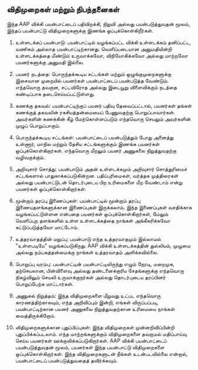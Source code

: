 ## விதிமுறைகள் மற்றும் நிபந்தனைகள்

இந்த AAP விக்கி பயன்பாட்டைப் பதிவிறக்கி, நிறுவி அல்லது பயன்படுத்துவதன் மூலம், இந்தப் பயன்பாட்டு விதிமுறைகளுக்கு இணங்க ஒப்புக்கொள்கிறீர்கள்.

1. உள்ளடக்கப் பயன்பாடு:
பயன்பாட்டில் வழங்கப்பட்ட விக்கி உள்ளடக்கம் தனிப்பட்ட, வணிகம் அல்லாத பயன்பாட்டிற்கானது. வெளிப்படையான அனுமதியின்றி உள்ளடக்கத்தை மீண்டும் உருவாக்கவோ, விநியோகிக்கவோ அல்லது மாற்றவோ பயனர்களுக்கு அனுமதி இல்லை.

2. பயனர் நடத்தை:
பொருந்தக்கூடிய சட்டங்கள் மற்றும் ஒழுங்குமுறைகளுக்கு இசைவான முறையில் பயனர்கள் பயன்பாட்டைப் பயன்படுத்த வேண்டும். எந்தவொரு தவறான, சட்டவிரோத அல்லது இடையூறு விளைவிக்கும் நடத்தை கண்டிப்பாக தடைசெய்யப்பட்டுள்ளது.

3. கணக்கு தகவல்:
பயன்பாட்டிற்குப் பயனர் பதிவு தேவைப்பட்டால், பயனர்கள் தங்கள் கணக்குத் தகவலின் ரகசியத்தன்மையைப் பேணுவதற்கு பொறுப்பாவார்கள். அவர்களின் கணக்கின் கீழ் மேற்கொள்ளப்படும் எந்தவொரு செயலும் அவர்களின் முழுப் பொறுப்பாகும்.

4. பொருந்தக்கூடிய சட்டங்கள்:
பயன்பாட்டைப் பயன்படுத்தும் போது அனைத்து உள்ளூர், மாநில மற்றும் தேசிய சட்டங்களுக்கும் இணங்க பயனர்கள் ஒப்புக்கொள்கிறார்கள். எந்தவொரு மீறலும் பயனர் அணுகலை நிறுத்துவதற்கு வழிவகுக்கும்.

5. அறிவுசார் சொத்து:
பயன்பாடும் அதன் உள்ளடக்கமும் அறிவுசார் சொத்துரிமைச் சட்டங்களால் பாதுகாக்கப்படுகின்றன. பதிப்புரிமைகள், வர்த்தக முத்திரைகள் அல்லது பயன்பாட்டுடன் தொடர்புடைய பிற உரிமைகளை மீற வேண்டாம் என்று பயனர்கள் ஒப்புக்கொள்கிறார்கள்.

6. மூன்றாம் தரப்பு இணைப்புகள்:
பயன்பாட்டில் மூன்றாம் தரப்பு இணையதளங்களுக்கான இணைப்புகள் இருக்கலாம். இந்த இணைப்புகள் வசதிக்காக வழங்கப்பட்டுள்ளன என்பதை பயனர்கள் ஒப்புக்கொள்கிறார்கள், மேலும் வெளிப்புற தளங்களில் உள்ள உள்ளடக்கத்தை நாங்கள் அங்கீகரிக்கவோ கட்டுப்படுத்தவோ மாட்டோம்.

7. உத்தரவாதத்தின் மறுப்பு:
பயன்பாடு எந்த உத்தரவாதமும் இல்லாமல் "உள்ளபடியே" வழங்கப்படுகிறது. AAP விக்கி உள்ளடக்கத்தின் துல்லியம், முழுமை அல்லது நம்பகத்தன்மைக்கு நாங்கள் உத்தரவாதம் அளிக்கவில்லை.

8. பொறுப்பு வரம்பு:
பயன்பாட்டின் பயன்பாட்டிலிருந்து எழும் நேரடி, மறைமுக, தற்செயலான, பின்விளைவு அல்லது தண்டனைக்குரிய சேதங்களுக்கு எந்தவொரு நிகழ்விலும் செயலி உருவாக்குநர்கள் அல்லது தொடர்புடைய தரப்பினர் பொறுப்பேற்க மாட்டார்கள்.

9. அணுகல் நிறுத்தம்:
இந்த விதிமுறைகளை மீறுவது உட்பட எந்தவொரு காரணத்திற்காகவும், எந்த அறிவிப்பும் இன்றி, எங்கள் விருப்பப்படி, பயன்பாட்டிற்கான பயனர் அணுகலை நிறுத்துவதற்கான உரிமையை நாங்கள் வைத்திருக்கிறோம்.

10. விதிமுறைகளுக்கான புதுப்பிப்புகள்:
இந்த விதிமுறைகள் முன்னறிவிப்பின்றி புதுப்பிக்கப்படலாம். எந்த மாற்றங்களுக்கும் விதிமுறைகளை தவறாமல் மதிப்பாய்வு செய்ய பயனர்கள் ஊக்குவிக்கப்படுகிறார்கள்.
AAP விக்கி பயன்பாட்டைப் பயன்படுத்துவதன் மூலம், பயனர்கள் இந்த பயன்பாட்டு விதிமுறைகளை ஒப்புக்கொள்கிறார்கள். இந்த விதிமுறைகளுடன் நீங்கள் உடன்படவில்லை என்றால், பயன்பாட்டைப் பயன்படுத்துவதைத் தவிர்க்கவும்.